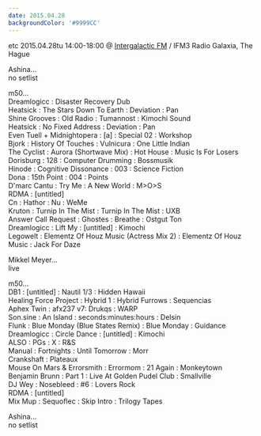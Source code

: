 ```yaml
---
date: 2015.04.28
backgroundColor: '#9999CC'
---
```


etc 2015.04.28tu 14:00-18:00 @ [Intergalactic FM](http://www.intergalacticfm.com/) / IFM3 Radio Galaxia, The Hague  

Ashina...  
no setlist  

m50...  
Dreamlogicc : Disaster Recovery Dub  
Heatsick : The Stars Down To Earth : Deviation : Pan  
Shine Grooves : Old Radio : Tumannost : Kimochi Sound  
Heatsick : No Fixed Address : Deviation : Pan  
Even Tuell + Midnightopera : \[a\] : Special 02 : Workshop  
Bjork : History Of Touches : Vulnicura : One Little Indian  
The Cyclist : Aurora (Shortwave Mix) : Hot House : Music Is For Losers  
Dorisburg : 128 : Computer Drumming : Bossmusik  
Hinode : Cognitive Dissonance : 003 : Science Fiction  
Dona : 15th Point : 004 : Points  
D'marc Cantu : Try Me : A New World : M>O>S  
RDMA : \[untitled\]  
Cn : Hathor : Nu : WeMe  
Kruton : Turnip In The Mist : Turnip In The Mist : UXB  
Answer Call Request : Ghostes : Breathe : Ostgut Ton  
Dreamlogicc : Lift My : \[untitled\] : Kimochi  
Legowelt : Elementz Of Houz Music (Actress Mix 2) : Elementz Of Houz Music : Jack For Daze  

Mikkel Meyer...  
live  

m50...  
DB1 : \[untitled\] : Nautil 1/3 : Hidden Hawaii  
Healing Force Project : Hybrid 1 : Hybrid Furrows : Sequencias  
Aphex Twin : afx237 v7: Drukqs : WARP  
Son.sine : An Island : seconds:minutes:hours : Delsin  
Flunk : Blue Monday (Blue States Remix) : Blue Monday : Guidance  
Dreamlogicc : Circle Dance : \[untitled\] : Kimochi  
ALSO : PGs : X : R&S  
Manual : Fortnights : Until Tomorrow : Morr  
Crankshaft : Plateaux  
Mouse On Mars & Errorsmith : Errormom : 21 Again : Monkeytown  
Benjamin Brunn : Part 1 : Live At Golden Pudel Club : Smallville  
DJ Wey : Nosebleed : #6 : Lovers Rock  
RDMA : \[untitled\]  
Mix Mup : Sequoflec : Skip Intro : Trilogy Tapes  

Ashina...  
no setlist